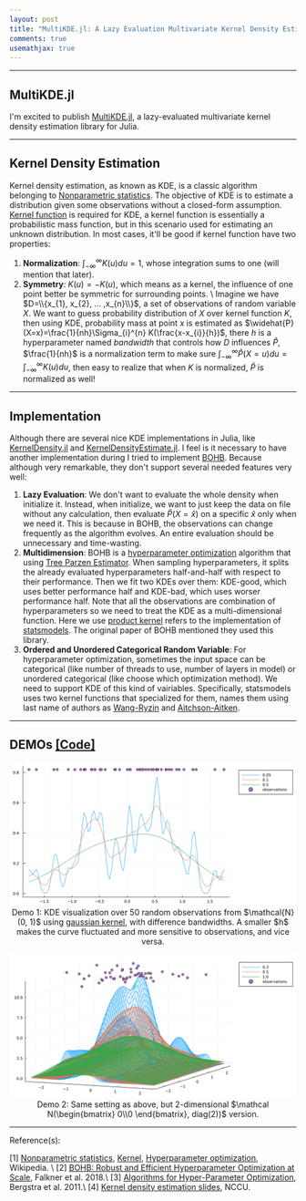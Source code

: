 ```yaml
---
layout: post
title: "MultiKDE.jl: A Lazy Evaluation Multivariate Kernel Density Estimator"
comments: true
usemathjax: true
---
```


---

## MultiKDE.jl
I'm excited to publish [MultiKDE.jl](https://github.com/noil-reed/MultiKDE.jl), a lazy-evaluated multivariate kernel density estimation library for Julia.

------------------------------------------------------------------------

## Kernel Density Estimation
Kernel density estimation, as known as KDE, is a classic algorithm belonging to <a href="https://en.wikipedia.org/wiki/Nonparametric_statistics">Nonparametric statistics</a>. The objective of KDE is to estimate a distribution given some observations without a closed-form assumption. <a href="https://en.wikipedia.org/wiki/Kernel_(statistics)">Kernel function</a> is required for KDE, a kernel function is essentially a probabilistic mass function, but in this scenario used for estimating an unknown distribution. In most cases, it'll be good if kernel function have two properties:
1. **Normalization**: $\int_{-\infty}^{\infty} K(u) du = 1$, whose integration sums to one (will mention that later).
2. **Symmetry**: $K(u) = -K(u)$, which means as a kernel, the influence of one point better be symmetric for surrounding points. \\
Imagine we have $D=\\{x_{1}, x_{2}, ... ,x_{n}\\}$, a set of observations of random variable $X$. We want to guess probability distribution of $X$ over kernel function $K$, then using KDE, probability mass at point $x$ is estimated as $\widehat{P}(X=x)=\frac{1}{nh}\Sigma_{i}^{n} K(\frac{x-x_{i}}{h})$, there $h$ is a hyperparameter named *bandwidth* that controls how $D$ influences $\widehat{P}$, $\frac{1}{nh}$ is a normalization term to make sure $\int_{-\infty}^{\infty} \widehat{P}(X=u)du = \int_{-\infty}^{\infty} K(u)du$, then easy to realize that when $K$ is normalized, $\widehat{P}$ is normalized as well!

------------------------------------------------------------------------
## Implementation
Although there are several nice KDE implementations in Julia, like <a href="https://github.com/JuliaStats/KernelDensity.jl.git">KernelDensity.jl</a> and <a href="https://github.com/JuliaRobotics/KernelDensityEstimate.jl">KernelDensityEstimate.jl</a>. I feel is it necessary to have another implementation during I tried to implement <a href="https://arxiv.org/abs/1807.01774">BOHB</a>. Because although very remarkable, they don't support several needed features very well:

1. **Lazy Evaluation**: We don't want to evaluate the whole density when initialize it. Instead, when initialize, we want to just keep the data on file without any calculation, then evaluate $\widehat{P}(X=\hat{x})$ on a specific $\hat{x}$ only when we need it. This is because in BOHB, the observations can change frequently as the algorithm evolves. An entire evaluation should be unnecessary and time-wasting.
2. **Multidimension**: BOHB is a <a href="https://en.wikipedia.org/wiki/Hyperparameter_optimization">hyperparameter optimization</a> algorithm that using <a href="https://papers.nips.cc/paper/2011/file/86e8f7ab32cfd12577bc2619bc635690-Paper.pdf">Tree Parzen Estimator</a>. When sampling hyperparameters, it splits the already evaluated hyperparameters half-and-half with respect to their performance. Then we fit two KDEs over them: KDE-good, which uses better performance half and KDE-bad, which uses worser performance half. Note that all the observations are combination of hyperparameters so we need to treat the KDE as a multi-dimensional function. Here we use <a href="http://csyue.nccu.edu.tw/ch/Kernel%20Estimation(Ref).pdf">product kernel</a> refers to the implementation of <a href="https://github.com/statsmodels/statsmodels">statsmodels</a>. The original paper of BOHB mentioned they used this library.
3. **Ordered and Unordered Categorical Random Variable**: For hyperparameter optimization, sometimes the input space can be categorical (like number of threads to use, number of layers in model) or unordered categorical (like choose which optimization method). We need to support KDE of this kind of vairiables. Specifically, statsmodels uses two kernel functions that specialized for them, names them using last name of authors as <a href="https://academic.oup.com/biomet/article-abstract/68/1/301/237752?redirectedFrom=fulltext">Wang-Ryzin</a> and <a href="https://academic.oup.com/biomet/article-abstract/63/3/413/270829?redirectedFrom=fulltext">Aitchson-Aitken</a>.


------------------------------------------------------------------------

## DEMOs <a href="https://github.com/noil-reed/notebooks/blob/main/MultiKDE_demo/demo.ipynb">[Code]</a>

<p align="center">
  <img src="https://raw.githubusercontent.com/noil-reed/notebooks/842a60e81bad431dd70c6e04eb93f82ff10c1cda/MultiKDE_demo/dim1.svg">
  <br/>
  Demo 1: KDE visualization over 50 random observations from $\mathcal{N}(0, 1)$ using <a href="http://pages.stat.wisc.edu/~mchung/teaching/MIA/reading/diffusion.gaussian.kernel.pdf.pdf">gaussian kernel</a>, with difference bandwidths. A smaller $h$ makes the curve fluctuated and more sensitive to observations, and vice versa.
</p>

<p align="center">
  <img src="https://raw.githubusercontent.com/noil-reed/notebooks/842a60e81bad431dd70c6e04eb93f82ff10c1cda/MultiKDE_demo/dim2.svg">
  <br/>
  Demo 2: Same setting as above, but 2-dimensional $\mathcal N(\begin{bmatrix} 0\\0 \end{bmatrix}, diag(2))$ version.
</p>


------------------------------------------------------------------------
Reference(s):

[1] <a href="https://en.wikipedia.org/wiki/Nonparametric_statistics">Nonparametric statistics</a>,
<a href="https://en.wikipedia.org/wiki/Kernel_(statistics)">Kernel</a>,
<a href="https://en.wikipedia.org/wiki/Hyperparameter_optimization">Hyperparameter optimization</a>, Wikipedia. \\
[2] <a href="https://arxiv.org/abs/1807.01774">BOHB: Robust and Efficient Hyperparameter Optimization at Scale</a>, Falkner et al. 2018.\\
[3] <a href="https://papers.nips.cc/paper/2011/file/86e8f7ab32cfd12577bc2619bc635690-Paper.pdf">Algorithms for Hyper-Parameter Optimization</a>, Bergstra et al. 2011.\\
[4] <a href="http://csyue.nccu.edu.tw/ch/Kernel%20Estimation(Ref).pdf">Kernel density estimation slides</a>, NCCU.
